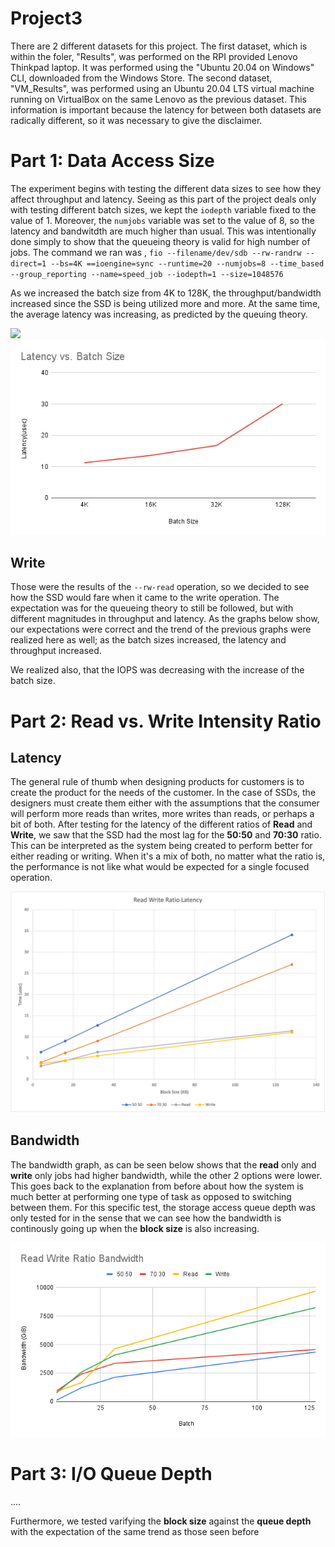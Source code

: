# Project3

There are 2 different datasets for this project. The first dataset, which is within the foler, "Results", was performed on the RPI provided Lenovo Thinkpad laptop. It was performed using the "Ubuntu 20.04 on Windows" CLI, downloaded from the Windows Store. The second dataset, "VM_Results", was performed using an Ubuntu 20.04 LTS virtual machine running on VirtualBox on the same Lenovo as the previous dataset. This information is important because the latency for between both datasets are radically different, so it was necessary to give the disclaimer. 


# Part 1: Data Access Size

The experiment begins with testing the different data sizes to see how they affect throughput and latency. Seeing as this part of the project deals only with testing different batch sizes, we kept the ```iodepth``` variable fixed to the value of 1. Moreover, the ```numjobs``` variable was set to the value of 8, so the latency and bandwitdth are much higher than usual. This was intentionally done simply to show that the queueing theory is valid for high number of jobs. The command we ran was , ```fio --filename/dev/sdb --rw-randrw --direct=1 --bs=4K ==ioengine=sync --runtime=20 --numjobs=8 --time_based --group_reporting --name=speed_job --iodepth=1 --size=1048576```


As we increased the batch size from 4K to 128K, the throughput/bandwidth increased since the SSD is being utilized more and more. At the same time, the average latency was increasing, as predicted by the queuing theory. 

![](https://github.com/danielle-den/Project3/assets/143743140/d91db6ba-af47-4d66-ac06-dbddbf388149)    ![](https://github.com/danielle-den/Project3/blob/main/figures/1%20iodepth%20read%20Latency.png)

## Write
Those were the results of the ```--rw-read``` operation, so we decided to see how the SSD would fare when it came to the write operation. The expectation was for the queueing theory to still be followed, but with different magnitudes in throughput and latency. As the graphs below show, our expectations were correct and the trend of the previous graphs were realized here as well; as the batch sizes increased, the latency and throughput increased.

We realized also, that the IOPS was decreasing with the increase of the batch size. 

# Part 2: Read vs. Write Intensity Ratio

## Latency
The general rule of thumb when designing products for customers is to create the product for the needs of the customer. In the case of SSDs, the designers must create them either with the assumptions that the consumer will perform more reads than writes, more writes than reads, or perhaps a bit of both. After testing for the latency of the different ratios of **Read** and **Write**, we saw that the SSD had the most lag for the **50:50** and **70:30** ratio. This can be interpreted as the system being created to perform better for either reading or writing. When it's a mix of both, no matter what the ratio is, the performance is not like what would be expected for a single focused operation.

![](https://github.com/danielle-den/Project3/blob/main/figures/read%20write%20ratio%20latency.png)

## Bandwidth
The bandwidth graph, as can be seen below shows that the **read** only and **write** only jobs had higher bandwidth, while the other 2 options were lower. This goes back to the explanation from before about how the system is much better at performing one type of task as opposed to switching between them. For this specific test, the storage access queue depth was only tested for in the sense that we can see how the bandwidth is continously going up when the **block size** is also increasing. 

![](https://github.com/danielle-den/Project3/blob/main/figures/Read%20Write%20Ratio%20Bandwidth.png)

# Part 3: I/O Queue Depth
....

Furthermore, we tested varifying the **block size** against the **queue depth** with the expectation of the same trend as those seen before 





